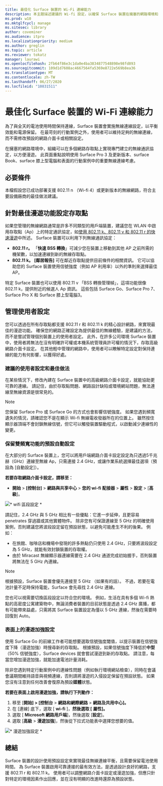 ```yaml
---
title: 最佳化 Surface 裝置的 Wi-Fi 連線能力
description: 本主題描述建議的 Wi-fi 設定，以確保 Surface 裝置在擁塞的網路環境和行動案例中保持連線。
ms.prod: w10
ms.mktglfcycl: manage
ms.sitesec: library
author: coveminer
ms.audience: itpro
ms.localizationpriority: medium
ms.author: greglin
ms.topic: article
ms.reviewer: tokatz
manager: laurawi
ms.openlocfilehash: 2fb64f86e3c1da0e4ba3834877548898e98fd893
ms.sourcegitcommit: 109d1d7608ac4667564fa5369e8722e569b8ea36
ms.translationtype: MT
ms.contentlocale: zh-TW
ms.lasthandoff: 06/27/2020
ms.locfileid: "10831511"
---
```

# 最佳化 Surface 裝置的 Wi-Fi 連線能力


為了與全天的電池使用時間保持連線，Surface 裝置會實施無線連線設定，以平衡效能和電源保留。 在最苛刻的行動案例之外，使用者可以維持足夠的無線連線，而不需修改預設的網路介面卡或相關設定。 

在擁塞的網路環境中，組織可以在多個網路存取點上實現專門建立的無線通訊協定，以方便漫遊。 此頁面重點說明使用 Surface Pro 3 及更新版本、surface Book、surface 膝上型電腦和表面的行動案例中的重要無線連線考慮。

## 必要條件

本檔假設您已成功部署支援 802.11 n （Wi-fi 4）或更新版本的無線網路，符合主要設備廠商的最佳做法建議。

## 針對最佳漫遊功能設定存取點

如果您管理的無線網路通常是許多不同類型的用戶端裝置，建議您在 WLAN 中啟用存取點（Ap）上的特定通訊協定，如[使用 802.11 k、802.11 v 和 802.11 r 的快速漫遊](https://docs.microsoft.com/windows-hardware/drivers/network/fast-roaming-with-802-11k--802-11v--and-802-11r)中所述。 Surface 裝置可以利用下列無線通訊協定：

- **802.11 r。** 「**快速 BSS 轉換**」可減少您在裝置上移動到其他 AP 之前所需的機架數，以加速連線到新的無線存取點。
- **802.11 k。** **[鄰居報告]** 可在鄰近存取點提供目前條件的相關資訊。 它可以協助您的 Surface 裝置使用信號強度（例如 AP 利用率）以外的準則來選擇最佳 AP。

特定 Surface 裝置也可以使用 802.11 v 「BSS 轉換管理幀」，這項功能很像 802.11 k，提供附近的候選人 Ap 資訊。 這些包括 Surface Go、Surface Pro 7、Surface Pro X 和 Surface 膝上型電腦3。 

## 管理使用者設定

您可以透過在所有存取點都支援 802.11 r 和 802.11 k 的精心設計網路，來實現最佳的漫遊功能。 確保您的網路正確設定為提供最佳的無線體驗，是建議的方法，而不是嘗試管理個別裝置上的使用者設定。 此外，在許多公司環境 Surface 裝置中，使用者將無法在沒有明確許可權或本機系統管理員許可權的情況下，存取高級網路介面卡設定。 在其他輕中管理的網路中，使用者可以瞭解特定設定對保持連線的能力有何影響，以獲得好處。

### 建議的使用者設定和最佳做法

在某些情況下，修改內建在 Surface 裝置中的高級網路介面卡設定，就能協助更可靠的連線。 請記住，由於存取點問題、網路設計缺陷或環境網站問題，無法連線至無線資源是很常見的。

> [!NOTE]
> 您保留 Surface Pro 或 Surface Go 的方式也會影響信號強度。 如果您遇到頻寬遺失的情況，請確認您不是在顯示 Wi-fi 無線電收發器所在的位置上。 雖然按住顯示器頂端不會封鎖無線信號，但它可以觸發裝置驅動程式，以啟動減少連線性的變更。

### 保留雙頻寬功能的預設自動設定
在大部分的 Surface 裝置上，您可以將用戶端網路介面卡設定設定為只透過5千兆赫（GHz）連線至無線 Ap，只需連接 2.4 GHz，或讓作業系統選擇最佳選項（預設為 [自動設定]）。

**若要存取網路介面卡設定，請移至：**

- **開始**  > **[控制台]**  > **網路與共享中心**  > **您的 wi-fi 配接器**  > **屬性**  > **設定**  > [**高級**]。

![* wifi 區段設定 *](images/wifi-band.png) <br>

請記住，2.4 GHz 與 5 GHz 相比有一些優點：它進一步延伸，且更容易 penetrates 穿過牆或其他實體物件。 除非您有可保證連線至 5 GHz 的明確使用案例，否則建議您將波段設定留在預設狀態，以避免可能產生不利的後果。 例如：


- 在旅館、咖啡店和機場中發現的許多熱點仍只使用 2.4 GHz，只要將波段設定為 5 GHz，就能有效封鎖裝置的存取權。
- 由於 Miracast 無線顯示器連線需要在 2.4 GHz 通道完成初始握手，否則裝置將無法在 5 GHz 內連線。

> [!NOTE]
> 根據預設，Surface 裝置會優先連接至 5 GHz （如果有的話）。 不過，若要在電池計量不足時保持電能，Surface 會先尋找 2.4 GHz 連線。

您也可以視需要切換區段設定以符合您的環境。 例如，生活在具有多個 Wi-fi 熱點的高密度公寓建築物中，無論消費者裝置的目前狀態是透過 2.4 GHz 廣播，都有可能帶來益處，只需將其 Surface 裝置設定為僅以 5 GHz 連線，然後在需要時回復到 Auto。

### 表面上的漫遊加強設定

使用 Surface Go 的前線工作者可能想要選取信號強度閾值，以提示裝置在信號強度下降（漫遊加強）時搜尋新的存取點。 根據預設，如果信號強度下降低於**中型**（50% 信號強度），Surface devices 就會嘗試漫遊到新的存取點。 請注意，每當您增加漫遊加強，就能加速電池計量消耗。

除非您遇到特定行動案例中的連線性問題（例如執行環境網站檢查），同時在會議會議期間維持語音與視頻連線，否則請將漫遊的入侵設定保留在預設狀態。 如果您沒有注意到任何改善會復原為預設**媒體**狀態。

**若要在表面上啟用漫遊加強，請執行下列動作：**

1. 移至 [**開始] > [控制台**  >  **網路和網際網路**  >  **網路及共用中心]。**
2. 在 [連線] 底下，選取 [ **wi-fi** ]，**然後選取 [** **屬性]。**
3. 選取 [ **Microsoft 網路用戶端**]，然後選取 [**設定**]。
4. 選取 [**高級**  >  **漫遊加強**]，然後從下拉式功能表中選擇您想要的值。

![* 漫遊加強設定 *](images/wifi-roaming.png) <br>

## 總結

Surface 裝置的設計使用預設設定來實現最佳無線連線平衡，且需要保留電池使用時間。 為 Surface 裝置啟用可靠連接的最有效方法，是透過設計良好的網路，支援 802.11 r 和 802.11 k。 使用者可以調整網路介面卡設定或漫遊加強，但應只針對特定的環境因素作出回應，並在沒有明顯的改進時還原為預設狀態。
